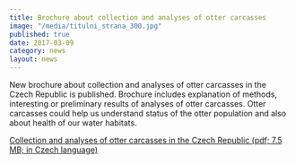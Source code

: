 ```yaml
---
title: Brochure about collection and analyses of otter carcasses
image: "/media/titulni_strana_300.jpg"
published: true
date: 2017-03-09
category: news
layout: news
---
```

New brochure about collection and analyses of otter carcasses in the
Czech Republic is published. Brochure includes explanation of methods,
interesting or preliminary results of analyses of otter carcasses. Otter
carcasses could help us understand status of the otter population and
also about health of our water habitats.

[Collection and analyses of otter carcasses in the Czech Republic (pdf;
7.5 MB; in Czech
language)](/media/ALKA_-_Sb_r_a_anal_zy_vyder_-_web.pdf)
